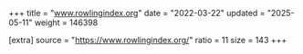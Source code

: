 +++
title = "www.rowlingindex.org"
date = "2022-03-22"
updated = "2025-05-11"
weight = 146398

[extra]
source = "https://www.rowlingindex.org/"
ratio = 11
size = 143
+++
